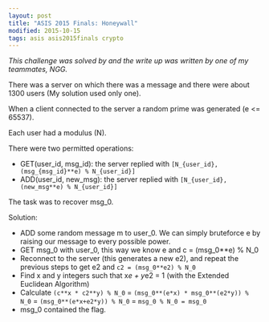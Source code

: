 ```yaml
---
layout: post
title: "ASIS 2015 Finals: Honeywall"
modified: 2015-10-15
tags: asis asis2015finals crypto
---
```


*This challenge was solved by and the write up was written by one of my teammates, NGG.*

There was a server on which there was a message and there were about 1300 users (My solution used only one).

When a client connected to the server a random prime was generated (e <= 65537).

Each user had a modulus (N).

There were two permitted operations:

 - GET(user_id, msg_id): the server replied with ```[N_{user_id}, (msg_{msg_id}**e) % N_{user_id}]```
 - ADD(user_id, new_msg): the server replied with ```[N_{user_id}, (new_msg**e) % N_{user_id}]```

The task was to recover msg_0.

Solution:

 - ADD some random message m to user_0. We can simply bruteforce e by raising our message to every possible power.
 - GET msg_0 with user_0, this way we know e and c = (msg_0**e) % N_0
 - Reconnect to the server (this generates a new e2), and repeat the previous steps to get e2 and ```c2 = (msg_0**e2) % N_0```
 - Find x and y integers such that x*e + y*e2 = 1 (with the Extended Euclidean Algorithm) 
 - Calculate ```(c**x * c2**y) % N_0``` = ```(msg_0**(e*x) * msg_0**(e2*y)) % N_0``` = ```(msg_0**(e*x+e2*y)) % N_0``` = ```msg_0 % N_0 = msg_0```
 - msg_0 contained the flag.